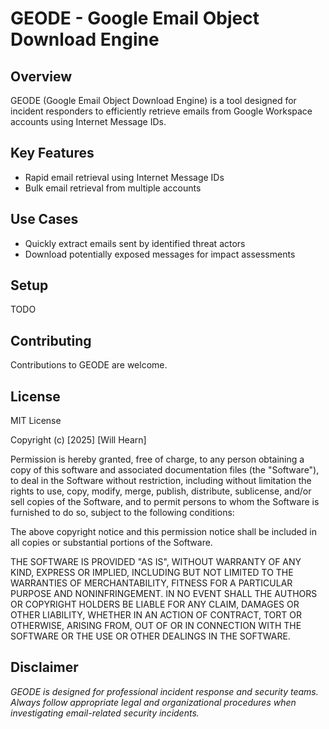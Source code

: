 # GEODE - Google Email Object Download Engine

## Overview
GEODE (Google Email Object Download Engine) is a tool designed for incident responders to efficiently retrieve emails from Google Workspace accounts using Internet Message IDs.

## Key Features
- Rapid email retrieval using Internet Message IDs
- Bulk email retrieval from multiple accounts

## Use Cases
- Quickly extract emails sent by identified threat actors
- Download potentially exposed messages for impact assessments

## Setup
TODO

## Contributing
Contributions to GEODE are welcome.

## License
MIT License

Copyright (c) [2025] [Will Hearn]

Permission is hereby granted, free of charge, to any person obtaining a copy
of this software and associated documentation files (the "Software"), to deal
in the Software without restriction, including without limitation the rights
to use, copy, modify, merge, publish, distribute, sublicense, and/or sell
copies of the Software, and to permit persons to whom the Software is
furnished to do so, subject to the following conditions:

The above copyright notice and this permission notice shall be included in all
copies or substantial portions of the Software.

THE SOFTWARE IS PROVIDED "AS IS", WITHOUT WARRANTY OF ANY KIND, EXPRESS OR
IMPLIED, INCLUDING BUT NOT LIMITED TO THE WARRANTIES OF MERCHANTABILITY,
FITNESS FOR A PARTICULAR PURPOSE AND NONINFRINGEMENT. IN NO EVENT SHALL THE
AUTHORS OR COPYRIGHT HOLDERS BE LIABLE FOR ANY CLAIM, DAMAGES OR OTHER
LIABILITY, WHETHER IN AN ACTION OF CONTRACT, TORT OR OTHERWISE, ARISING FROM,
OUT OF OR IN CONNECTION WITH THE SOFTWARE OR THE USE OR OTHER DEALINGS IN THE
SOFTWARE.

## Disclaimer
*GEODE is designed for professional incident response and security teams. Always follow appropriate legal and organizational procedures when investigating email-related security incidents.*